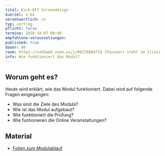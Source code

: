 ```yaml
---
titel: Kick-Off Screendesign
kuerzel: v-ko
verantwortlich: cn
typ: vortrag
pflicht: false
termine: 2020-10-07 09:00
empfohlene-voraussetzungen: 
published: true
dauer: 90
raum: https://us02web.zoom.us/j/86170884718 (Passwort steht im Ilias)
info: Wie funktioniert das Modul?
---
```



## Worum geht es?

Heute wird erklärt, wie das Modul funktioniert. Dabei wird auf folgende Fragen eingegangen:
- Was sind die Ziele des Moduls?
- Wie ist das Modul aufgebaut?
- Wie funktioniert die Prüfung?
- Wie funtionieren die Online Veranstaltungen?


## Material
* [Folien zum Modulablauf](../../download/inputs/woche-1/000-about-screendesign.pdf)